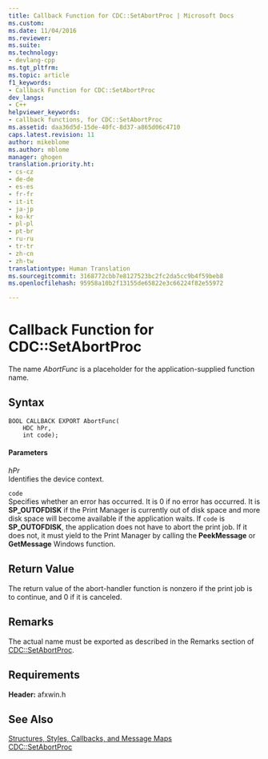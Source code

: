 ```yaml
---
title: Callback Function for CDC::SetAbortProc | Microsoft Docs
ms.custom: 
ms.date: 11/04/2016
ms.reviewer: 
ms.suite: 
ms.technology:
- devlang-cpp
ms.tgt_pltfrm: 
ms.topic: article
f1_keywords:
- Callback Function for CDC::SetAbortProc
dev_langs:
- C++
helpviewer_keywords:
- callback functions, for CDC::SetAbortProc
ms.assetid: daa36d5d-15de-40fc-8d37-a865d06c4710
caps.latest.revision: 11
author: mikeblome
ms.author: mblome
manager: ghogen
translation.priority.ht:
- cs-cz
- de-de
- es-es
- fr-fr
- it-it
- ja-jp
- ko-kr
- pl-pl
- pt-br
- ru-ru
- tr-tr
- zh-cn
- zh-tw
translationtype: Human Translation
ms.sourcegitcommit: 3168772cbb7e8127523bc2fc2da5cc9b4f59beb8
ms.openlocfilehash: 95958a10b2f13155de65822e3c66224f82e55972

---
```

# Callback Function for CDC::SetAbortProc
The name *AbortFunc* is a placeholder for the application-supplied function name.  
  
## Syntax  
  
```  
BOOL CALLBACK EXPORT AbortFunc(
    HDC hPr,  
    int code);
```  
  
#### Parameters  
 *hPr*  
 Identifies the device context.  
  
 `code`  
 Specifies whether an error has occurred. It is 0 if no error has occurred. It is **SP_OUTOFDISK** if the Print Manager is currently out of disk space and more disk space will become available if the application waits. If `code` is **SP_OUTOFDISK**, the application does not have to abort the print job. If it does not, it must yield to the Print Manager by calling the **PeekMessage** or **GetMessage** Windows function.  
  
## Return Value  
 The return value of the abort-handler function is nonzero if the print job is to continue, and 0 if it is canceled.  
  
## Remarks  
 The actual name must be exported as described in the Remarks section of [CDC::SetAbortProc](../../mfc/reference/cdc-class.md#cdc__setabortproc).  
  
## Requirements  
 **Header:** afxwin.h  
  
## See Also  
 [Structures, Styles, Callbacks, and Message Maps](../../mfc/reference/structures-styles-callbacks-and-message-maps.md)   
 [CDC::SetAbortProc](../../mfc/reference/cdc-class.md#cdc__setabortproc)




<!--HONumber=Jan17_HO1-->


